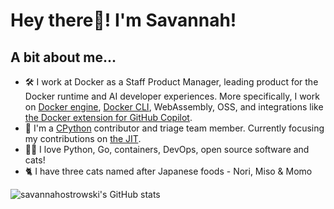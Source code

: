 # **Hey there👋! I'm Savannah!** 

## **A bit about me...**
- 🛠 I work at Docker as a Staff Product Manager, leading product for the Docker runtime and AI developer experiences. More specifically, I work on [Docker engine](https://github.com/moby/moby), [Docker CLI](https://github.com/docker/cli), WebAssembly, OSS, and integrations like [the Docker extension for GitHub Copilot](https://github.com/marketplace/docker-for-github-copilot).
- 🐍 I'm a [CPython](https://github.com/python/cpython) contributor and triage team member. Currently focusing my contributions on [the JIT](https://peps.python.org/pep-0744/).
- 👩‍💻 I love Python, Go, containers, DevOps, open source software and cats!
- 🐈 I have three cats named after Japanese foods - Nori, Miso & Momo
 
![`savannahostrowski`'s GitHub stats](https://github-readme-stats.vercel.app/api?username=savannahostrowski&show_icons=true&theme=radical)
